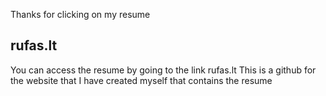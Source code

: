 Thanks for clicking on my resume
## rufas.lt
You can access the resume by going to the link rufas.lt
This is a github for the website that I have created myself that contains the resume
